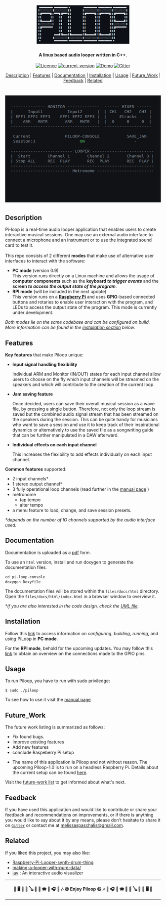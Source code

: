 <h1 align="center">
  <a href="https://github.com/pasquale90/pi-loop-console/"><img src="files/imgs/logo.png" width="300"></a>
  <h4 align="center">A linux based audio looper written in C++</a>.</h4>
</h1>  

<div align="center">

[![Licence](https://img.shields.io/badge/licence%20-%20GPLv2-blue)](https://github.com/pasquale90/pi-loop-console/tree/licence)
[![current-version](https://img.shields.io/badge/current_version-0.9(prototype)-green)](https://github.com/pasquale90/pi-loop-console)
[![Demo](https://img.shields.io/badge/demo-youtube-red)](https://www.youtube.com/watch?v=y8mJdEyd31Y&ab_channel=PasxalisMelissas)
[![Gitter](https://img.shields.io/badge/chat-Gitter-yellow)](https://matrix.to/#/#pi-loop:gitter.im)
</div>

<div align="center">
  <a href="#description">Description</a> |
  <a href="#features">Features</a> |
  <a href="#documentation">Documentation</a> |
  <a href="#installation">Installation</a> |
  <a href="#usage">Usage</a> |
  <a href="#future_work">Future_Work</a> |
  <a href="#feedback">Feedback</a> |
  <a href="#related">Related</a>
</div>

<h1 align="center">
  <a href="https://github.com/pasquale90/pi-loop-console/"><img src="files/imgs/piloop-demo.gif" width="600"></a></h4>
</h1>  

## Description
Pi-loop is a real-time audio looper application that enables users to create interactive musical sessions. One may use an external audio interface to connect a microphone and an instrument or to use the integrated sound card to test it. <br><br>
This repo consists of 2 different **modes** that make use of alternative user interfaces to interact with the software:
- **PC mode** (version 0.9) <br>
  This version runs directly on a Linux machine and allows the usage of **computer components** such as the **keyboard *to trigger events*** and the **screen *to access the output state of the program***.
- **RPI mode** (will be included in the next update) <br>
  This version runs on a <a href="https://www.raspberrypi.com/" target="_blank">**Raspberry Pi**</a> and uses **GPIO**-based connected buttons and rotaries to enable user interaction with the program, and LEDs to access the output state of the program. This mode is currently under development.

*Both modes lie on the same codebase and can be configured on build. More information can be found in the [installation section](#installation) below.*
  
## Features

**Key features** that make Piloop unique:

* **Input signal handling flexibility**
  
  Individual ARM and Monitor (IN/OUT) states for each input channel allow users to choose on the fly which input channels will be streamed on the speakers and which will contribute to the creation of the current loop.

* **Jam saving feature**
  
  Once decided, users can save their overall musical session as a wave file, by pressing a single button. Therefore, not only the loop stream is saved but the combined audio signal stream that has been streamed on the speakers during the session. This can be quite handy for musicians who want to save a session and use it to keep track of their inspirational dynamics or alternatively to use the saved file as a songwriting guide that can be further manipulated in a DAW afterward.

* **Individual effects on each input channel**
  
  This increases the flexibility to add effects individually on each input channel.
  
**Common features** supported:

* 2 input channels\* <br>
* 1 stereo output channel\*<br>
* 3 fully operational loop channels (read further in the [manual page](files/info/manual.md) )<br>
* metronome
  - tap tempo
  - alter tempo
* a menu feature to load, change, and save session presets.<br>

*\*depends on the number of IO channels supported by the audio interface used.*<br>

## Documentation

Documentation is uploaded as a [pdf](files/doc/piloop.pdf) form. 

To use an `html` version, install and run doxygen to generate the documentation files.
```
cd pi-loop-console
doxygen Doxyfile
```
The documentation files will be stored within the `files/docs/html` directory. Open the `files/docs/html/index.html` in a browser window to overview it.

**If you are also interested in the code design, check the [UML file](files/uml/).*

## Installation
Follow this [link](files/info/install.md) to access information on *configuring*, *building*, *running*, and *using* PiLoop in **PC mode**.

For the **RPI mode**, behold for the upcoming updates. You may follow this [link](files/info/rpi-setup.md) to obtain an overview on the connections made to the GPIO pins.

## Usage

To run Piloop, you have to run with sudo priviledge:

```
$ sudo ./piloop
```

To see how to use it visit the [manual page](files/info/manual.md)

## Future_Work

The future work listing is summarized as follows:
* Fix found bugs.
* Improve existing features
* Add new features
* conclude Raspeberry Pi setup
- The name of this application is Piloop and not without reason. The upcoming Piloop-1.0 is to run on a headless Raspberry Pi. Details about the current setup can be found [here](files/info/rpi-setup.md).

Visit the [future-work list](files/info/future_work.md) to get informed about what's next.

## Feedback

If you have used this application and would like to contribute or share your feedback and recommendations on improvements, or if there is anything you would like to say about it by any means, please don't hesitate to share it on [`Gitter`](https://matrix.to/#/#pi-loop:gitter.im) or contact me at <melissaspaschalis@gmail.com>.

## Related
If you liked this project, you may also like:
- [Raspberry-Pi-Looper-synth-drum-thing](https://github.com/otem/Raspberry-Pi-Looper-synth-drum-thing)
- [making-a-looper-with-pure-data/](https://guitarextended.wordpress.com/2013/08/05/making-a-looper-with-pure-data/)
- [iav](https://github.com/pasquale90/interactive-audio-visualizer) : An interactive audio visualizer 

---

<h4 align="center">

:drum: 
:desktop_computer: 
:guitar: 
:trumpet: 
:banjo: 
:violin: 
:musical_keyboard: 
:accordion:
:saxophone:
:headphones:
:musical_note: 
:notes: 
:smiley: 
Enjoy Piloop
:smiley: 
:notes:
:musical_note:
:headphones:
:saxophone:
:accordion:
:musical_keyboard:
:violin:
:banjo:
:trumpet:
:guitar:
:desktop_computer:
:drum: </h4> 


---
